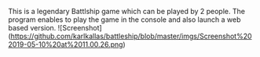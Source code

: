 This is a legendary Battlship game which can be played by 2 people. The program enables to play the game in the console and also launch a web based version. 
![Screenshot] (https://github.com/karlkallas/battleship/blob/master/imgs/Screenshot%202019-05-10%20at%2011.00.26.png)
